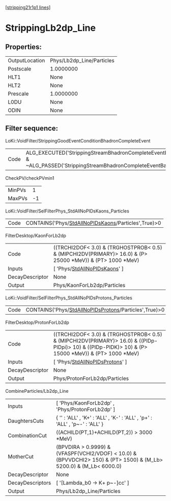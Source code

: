 [[stripping21r1p1 lines]](./stripping21r1p1-index)

# StrippingLb2dp_Line

## Properties:

|                |                           |
|----------------|---------------------------|
| OutputLocation | Phys/Lb2dp_Line/Particles |
| Postscale      | 1.0000000                 |
| HLT1           | None                      |
| HLT2           | None                      |
| Prescale       | 1.0000000                 |
| L0DU           | None                      |
| ODIN           | None                      |

## Filter sequence:

LoKi::VoidFilter/StrippingGoodEventConditionBhadronCompleteEvent

|      |                                                                                                                          |
|------|--------------------------------------------------------------------------------------------------------------------------|
| Code | ALG_EXECUTED('StrippingStreamBhadronCompleteEventBadEvent') & ~ALG_PASSED('StrippingStreamBhadronCompleteEventBadEvent') |

CheckPV/checkPVmin1

|        |     |
|--------|-----|
| MinPVs | 1   |
| MaxPVs | -1  |

LoKi::VoidFilter/SelFilterPhys_StdAllNoPIDsKaons_Particles

|      |                                                                                                             |
|------|-------------------------------------------------------------------------------------------------------------|
| Code | CONTAINS('Phys/[StdAllNoPIDsKaons](./stripping21r1p1-commonparticles-stdallnopidskaons)/Particles',True)\>0 |

FilterDesktop/KaonForLb2dp

|                 |                                                                                                                 |
|-----------------|-----------------------------------------------------------------------------------------------------------------|
| Code            | ((TRCHI2DOF\< 3.0) & (TRGHOSTPROB\< 0.5) & (MIPCHI2DV(PRIMARY)\> 16.0) & (P\> 25000 \*MeV)) & (PT\> 1000 \*MeV) |
| Inputs          | [ 'Phys/[StdAllNoPIDsKaons](./stripping21r1p1-commonparticles-stdallnopidskaons)' ]                           |
| DecayDescriptor | None                                                                                                            |
| Output          | Phys/KaonForLb2dp/Particles                                                                                     |

LoKi::VoidFilter/SelFilterPhys_StdAllNoPIDsProtons_Particles

|      |                                                                                                                 |
|------|-----------------------------------------------------------------------------------------------------------------|
| Code | CONTAINS('Phys/[StdAllNoPIDsProtons](./stripping21r1p1-commonparticles-stdallnopidsprotons)/Particles',True)\>0 |

FilterDesktop/ProtonForLb2dp

|                 |                                                                                                                                                            |
|-----------------|------------------------------------------------------------------------------------------------------------------------------------------------------------|
| Code            | ((TRCHI2DOF\< 3.0) & (TRGHOSTPROB\< 0.5) & (MIPCHI2DV(PRIMARY)\> 16.0) & ((PIDp-PIDpi)\> 10) & ((PIDp-PIDK)\> 10) & (P\> 15000 \*MeV)) & (PT\> 1000 \*MeV) |
| Inputs          | [ 'Phys/[StdAllNoPIDsProtons](./stripping21r1p1-commonparticles-stdallnopidsprotons)' ]                                                                  |
| DecayDescriptor | None                                                                                                                                                       |
| Output          | Phys/ProtonForLb2dp/Particles                                                                                                                              |

CombineParticles/Lb2dp_Line

|                  |                                                                                                                          |
|------------------|--------------------------------------------------------------------------------------------------------------------------|
| Inputs           | [ 'Phys/KaonForLb2dp' , 'Phys/ProtonForLb2dp' ]                                                                        |
| DaughtersCuts    | { '' : 'ALL' , 'K+' : 'ALL' , 'K-' : 'ALL' , 'p+' : 'ALL' , 'p~-' : 'ALL' }                                              |
| CombinationCut   | ((ACHILD(PT,1)+ACHILD(PT,2)) \> 3000 \*MeV)                                                                              |
| MotherCut        | (BPVDIRA \> 0.9999) & (VFASPF(VCHI2/VDOF) \< 10.0) & (BPVVDCHI2\> 150) & (PT\> 1500) & (M_Lb\> 5200.0) & (M_Lb\< 6000.0) |
| DecayDescriptor  | None                                                                                                                     |
| DecayDescriptors | [ '[Lambda_b0 -\> K+ p~-]cc' ]                                                                                       |
| Output           | Phys/Lb2dp_Line/Particles                                                                                                |
